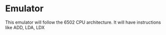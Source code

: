 # Emulator
This emulator will follow the 6502 CPU architecture. It will have instructions like ADD, LDA, LDX 
